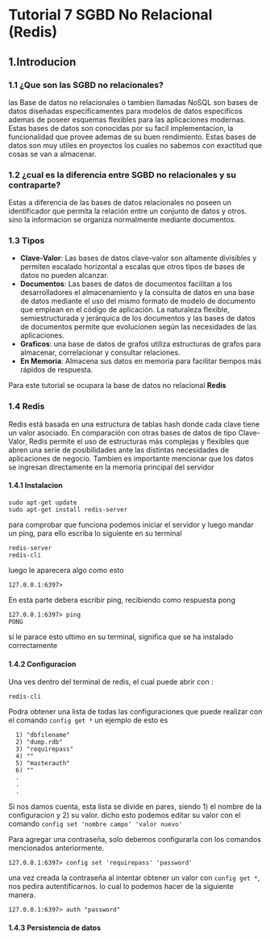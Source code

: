 # Tutorial 7 SGBD No Relacional (Redis)

## 1.Introducion
### 1.1 ¿Que son las SGBD no relacionales?
las Base de datos no relacionales o tambien llamadas NoSQL son bases de datos diseñadas especificamentes para modelos de datos especificos ademas de poseer esquemas flexibles para las aplicaciones modernas. Estas bases de datos son conocidas por su facil implementacion, la funcionalidad que provee ademas de su buen rendimiento. Estas bases de datos son muy utiles en proyectos los cuales no sabemos con exactitud que cosas se van a almacenar.

### 1.2 ¿cual es la diferencia entre SGBD no relacionales y su contraparte?
Estas a diferencia de las bases de datos relacionales no poseen un  identificador que permita la relación entre un conjunto de datos y otros. sino la informacion se organiza normalmente mediante documentos.

### 1.3 Tipos 
- **Clave-Valor**: Las bases de datos clave-valor son altamente divisibles y permiten escalado horizontal a escalas que otros tipos de bases de datos no pueden alcanzar.
- **Documentos**: Las bases de datos de documentos facilitan a los desarrolladores el almacenamiento y la consulta de datos en una base de datos mediante el uso del mismo formato de modelo de documento que emplean en el código de aplicación. La naturaleza flexible, semiestructurada y jerárquica de los documentos y las bases de datos de documentos permite que evolucionen según las necesidades de las aplicaciones.
- **Graficos**: una base de datos de grafos utiliza estructuras de grafos para almacenar, correlacionar y consultar relaciones.
- **En Memoria**: Almacena sus datos en memoria para facilitar tiempos más rápidos de respuesta. 

Para este tutorial se ocupara la base de datos no relacional **Redis**

### 1.4 Redis
Redis está basada en una estructura de tablas hash donde cada clave tiene un valor asociado. En comparación con otras bases de datos de tipo Clave-Valor, Redis permite el uso de estructuras más complejas y flexibles que abren una serie de posibilidades ante las distintas necesidades de aplicaciones de negocio. Tambien es importante mencionar que los datos se ingresan directamente en la memoria principal del servidor

#### 1.4.1 Instalacion
~~~
sudo apt-get update
sudo apt-get install redis-server
~~~
para comprobar que funciona podemos iniciar el servidor y luego mandar un ping, para ello escriba lo siguiente en su terminal
~~~
redis-server
redis-cli
~~~
luego le aparecera algo como esto
~~~
127.0.0.1:6397> 
~~~
En esta parte debera escribir ping, recibiendo como respuesta pong
~~~
127.0.0.1:6397> ping 
PONG
~~~
si le parace esto ultimo en su terminal, significa que se ha instalado correctamente

#### 1.4.2 Configuracion

Una ves dentro del terminal de redis, el cual puede abrir con :
~~~
redis-cli
~~~
Podra obtener una lista de todas las configuraciones que puede realizar con el comando `config get *`
un ejemplo de esto es 
~~~
  1) "dbfilename"
  2) "dump.rdb"
  3) "requirepass"
  4) ""
  5) "masterauth"
  6) ""
  .
  .
  .
~~~
Si nos damos cuenta, esta lista se divide en pares, siendo 1) el nombre de la configuracion y 2) su valor. dicho esto podemos editar su valor con el comando `config set 'nombre campo' 'valor nuevo' `

Para agregar una contraseña, solo debemos configurarla con los comandos mencionados anteriormente.
~~~
127.0.0.1:6397> config set 'requirepass' 'password'
~~~
una vez creada la contraseña al intentar obtener un valor con `config get *`, nos pedira autentificarnos. lo cual lo podemos hacer de la siguiente manera.
~~~
127.0.0.1:6397> auth "password"
~~~
#### 1.4.3 Persistencia de datos
